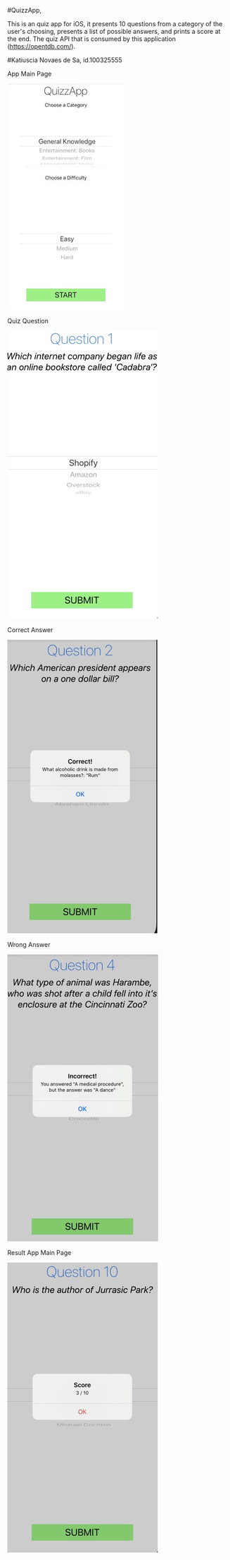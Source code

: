 #QuizzApp,

This is an quiz app for iOS, it presents 10 questions from a category of the user's choosing, presents a list of possible answers, and prints a score at the end. The quiz API that is consumed by this application (https://opentdb.com/).


#Katiuscia Novaes de Sa,  id.100325555


App Main Page

![Screenshot](main.jpeg)



Quiz Question

![Screenshot](question.jpeg)



Correct Answer

![Screenshot](correct.jpeg)



Wrong Answer

![Screenshot](wrong.jpeg)


Result
App Main Page

![Screenshot](result.jpeg)


